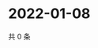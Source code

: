 # 2022-01-08

共 0 条

<!-- BEGIN WEIBO -->
<!-- 最后更新时间 Sat Jan 08 2022 20:24:06 GMT+0800 (China Standard Time) -->

<!-- END WEIBO -->
